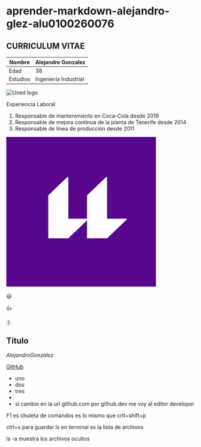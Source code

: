 # aprender-markdown-alejandro-glez-alu0100260076

## CURRICULUM VITAE

Nombre | Alejandro Gonzalez 
-------|--------
Edad | 38
Estudios | Ingeniería Industrial

![Uned logo](http://portal.uned.es/NUEVOWEB/IMAGENES/logo_uned.gif)

Experiencia Laboral
1. Responsable de mantenimiento en Coca-Cola desde 2019
2. Responsable de mejora continua de la planta de Tenerife desde 2014
3. Responsable de línea de producción desde 2011


![ULL Logo](logo-ull.jpg)

:smiley:

:+1:

:):



## Título
*AlejandroGonzalez*

[GitHub](http://github.com)

* uno
* dos
* tres
* 
* si cambio en la url github.com por github.dev me voy al editor developer


F1 es chuleta de comandos es lo mismo que crtl+shift+p

ctrl+s para guardar
ls en terminal es la lista de archivos

ls -a muestra los archivos ocultos
